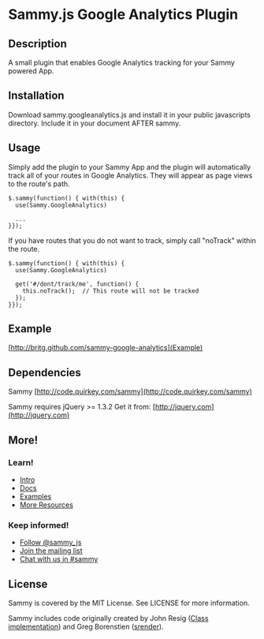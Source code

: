 # Sammy.js Google Analytics Plugin


## Description

A small plugin that enables Google Analytics tracking for your Sammy powered App.

## Installation

Download sammy.googleanalytics.js and install it in your public javascripts directory.
Include it in your document AFTER sammy.

## Usage

Simply add the plugin to your Sammy App and the plugin will automatically track all of your routes in Google Analytics.  They will appear as page views to the route's path.

    $.sammy(function() { with(this) {
      use(Sammy.GoogleAnalytics)
      
      ...
    }});

If you have routes that you do not want to track, simply call "noTrack" within the route.

    $.sammy(function() { with(this) {
      use(Sammy.GoogleAnalytics)
      
      get('#/dont/track/me', function() {
        this.noTrack();  // This route will not be tracked
      });
    }});

## Example

[http://britg.github.com/sammy-google-analytics](Example)


## Dependencies

Sammy [http://code.quirkey.com/sammy](http://code.quirkey.com/sammy)

Sammy requires jQuery >= 1.3.2
Get it from: [http://jquery.com](http://jquery.com)

## More!

### Learn!

* [Intro](http://code.quirkey.com/sammy)
* [Docs](http://code.quirkey.com/sammy/docs/)
* [Examples](http://github.com/quirkey/sammy/tree/master/examples/)
* [More Resources](http://code.quirkey.com/sammy/resources.html)

### Keep informed!

* [Follow @sammy_js](http://twitter.com/sammy_js)
* [Join the mailing list](http://groups.google.com/group/sammyjs)
* [Chat with us in #sammy](irc://irc.freenode.net/#sammy)

## License

Sammy is covered by the MIT License. See LICENSE for more information.

Sammy includes code originally created by John Resig ([Class implementation](http://ejohn.org/blog/simple-javascript-inheritance/)) and Greg Borenstien ([srender](http://github.com/atduskgreg/srender/tree/master)).
